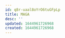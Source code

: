 ```yaml
---
id: q8r-uaal8oYrO6tuGFpLp
title: MAGA
desc: ''
updated: 1644961726968
created: 1644961726968
---
```


